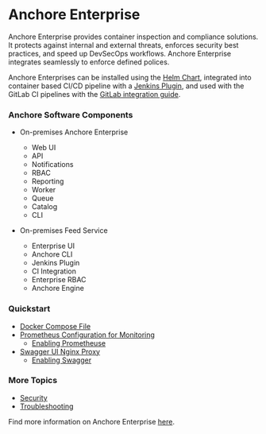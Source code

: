 # Anchore Enterprise

Anchore Enterprise provides container inspection and compliance solutions. It protects against internal and external threats, enforces
security best practices, and speed up DevSecOps workflows. Anchore Enterprise integrates seamlessly to enforce defined polices. 


Anchore Enterprises can be installed using the [Helm Chart](https://github.com/anchore/anchore-charts/tree/master/stable/anchore-engine), integrated into container based CI/CD
pipeline with a [Jenkins Plugin](https://plugins.jenkins.io/anchore-container-scanner/), and used with the GitLab CI pipelines with the [GitLab integration guide](https://docs.anchore.com/current/docs/using/integration/ci_cd/gitlab/).

### Anchore Software Components

- On-premises Anchore Enterprise
    - Web UI
    - API
    - Notifications
    - RBAC
    - Reporting
    - Worker
    - Queue
    - Catalog
    - CLI
    
- On-premises Feed Service
    - Enterprise UI
    - Anchore CLI
    - Jenkins Plugin
    - CI Integration
    - Enterprise RBAC
    - Anchore Engine
    
### Quickstart

- [Docker Compose File](https://docs.anchore.com/current/docs/quickstart/docker-compose.yaml)
- [Prometheus Configuration for Monitoring](https://docs.anchore.com/current/docs/quickstart/anchore-prometheus.yml)
  - [Enabling Prometheuse](https://docs.anchore.com/current/docs/quickstart/#optional-enabling-prometheus-monitoring)
- [Swagger UI Nginx Proxy](https://docs.anchore.com/current/docs/quickstart/anchore-swaggerui-nginx.conf)
  - [Enabling Swagger](https://docs.anchore.com/current/docs/quickstart/#optional-enabling-swagger-ui)
  
### More Topics

- [Security](https://repo1.dso.mil/platform-one/big-bang/apps/security-tools/anchore-enterprise/-/blob/documentation-standard/docs/security.md)
- [Troubleshooting](https://repo1.dso.mil/platform-one/big-bang/apps/security-tools/anchore-enterprise/-/blob/documentation-standard/docs/troubleshooting.md)

Find more information on Anchore Enterprise [here](https://docs.anchore.com/current/docs/overview/).